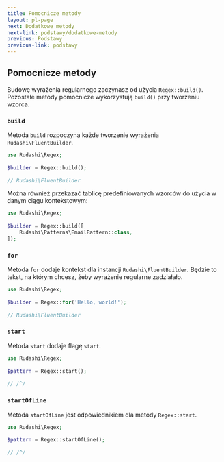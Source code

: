 ```yaml
---
title: Pomocnicze metody
layout: pl-page
next: Dodatkowe metody
next-link: podstawy/dodatkowe-metody
previous: Podstawy
previous-link: podstawy
---
```


## Pomocnicze metody

Budowę wyrażenia regularnego zaczynasz od użycia `Regex::build()`.  
Pozostałe metody pomocnicze wykorzystują `build()` przy tworzeniu wzorca.

### `build`

Metoda `build` rozpoczyna każde tworzenie wyrażenia  `Rudashi\FluentBuilder`.

```php
use Rudashi\Regex;
 
$builder = Regex::build();
 
// Rudashi\FluentBuilder
```

Można również przekazać tablicę predefiniowanych wzorców do użycia w danym ciągu kontekstowym:

```php
use Rudashi\Regex;
 
$builder = Regex::build([
    Rudashi\Patterns\EmailPattern::class,
]);
```

### `for`

Metoda `for` dodaje kontekst dla instancji `Rudashi\FluentBuilder`. Będzie to tekst, na którym chcesz, żeby wyrażenie regularne zadziałało.

```php
use Rudashi\Regex;
 
$builder = Regex::for('Hello, world!');
 
// Rudashi\FluentBuilder
```

### `start`

Metoda `start` dodaje flagę `start`.

```php
use Rudashi\Regex;
 
$pattern = Regex::start();
 
// /^/
```

### `startOfLine`

Metoda `startOfLine` jest odpowiednikiem dla metody `Regex::start`.

```php
use Rudashi\Regex;
 
$pattern = Regex::startOfLine();
 
// /^/
```
